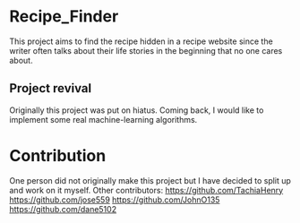 # Recipe_Finder

This project aims to find the recipe hidden in a recipe website since the writer often talks about their life stories in the beginning that no one cares about.

## Project revival
Originally this project was put on hiatus. Coming back, I would like to implement some real machine-learning algorithms.

# Contribution
One person did not originally make this project but I have decided to split up and work on it myself.
Other contributors:
https://github.com/TachiaHenry
https://github.com/jose559
https://github.com/JohnO135
https://github.com/dane5102
